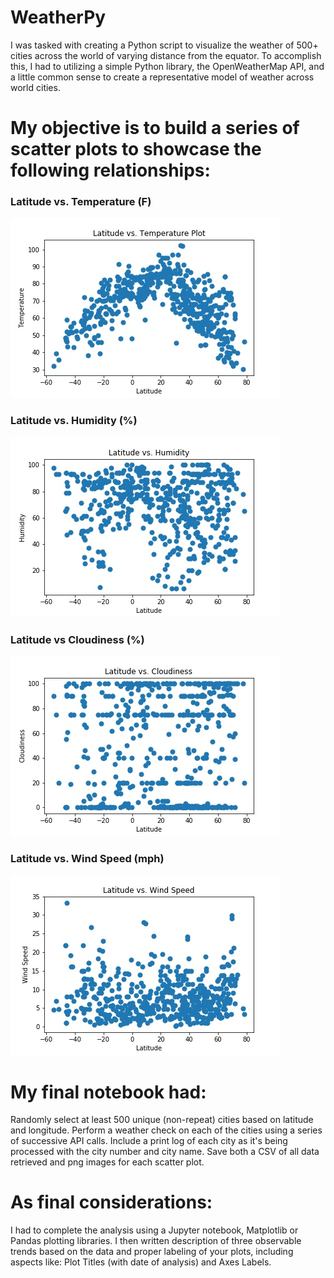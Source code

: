 
# WeatherPy

I was tasked with creating a Python script to visualize the weather of 500+ cities across the world of varying distance from the equator. To accomplish this, I had to utilizing a simple Python library, the OpenWeatherMap API, and a little common sense to create a representative model of weather across world cities.

# My objective is to build a series of scatter plots to showcase the following relationships:


###  Latitude vs. Temperature (F)

![temp](my_code/temperature.jpg)

### Latitude vs. Humidity (%)

![humidity](my_code/humidity.jpg)



###   Latitude vs Cloudiness (%)

![cloudiness](my_code/cloudiness.jpg)

###  Latitude vs.  Wind Speed (mph) 

![windspeed](my_code/windspeed.jpg)


# My final notebook had:


Randomly select at least 500 unique (non-repeat) cities based on latitude and longitude.
Perform a weather check on each of the cities using a series of successive API calls.
Include a print log of each city as it's being processed with the city number and city name.
Save both a CSV of all data retrieved and png images for each scatter plot.


# As final considerations:


I had to complete the  analysis using a Jupyter notebook, Matplotlib or Pandas plotting libraries.
I then  written description of three observable trends based on the data and proper labeling of your plots, including aspects like: Plot Titles (with date of analysis) and Axes Labels.


